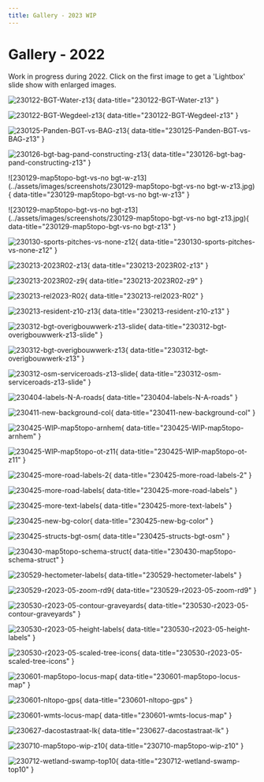 ```yaml
---
title: Gallery - 2023 WIP
---
```


# Gallery - 2022

Work in progress during 2022. Click on the first image to get
a 'Lightbox' slide show with enlarged images.

![230122-BGT-Water-z13](../assets/images/screenshots/230122-BGT-Water-z13.jpg){ data-title="230122-BGT-Water-z13" }

![230122-BGT-Wegdeel-z13](../assets/images/screenshots/230122-BGT-Wegdeel-z13.jpg){ data-title="230122-BGT-Wegdeel-z13" }

![230125-Panden-BGT-vs-BAG-z13](../assets/images/screenshots/230125-Panden-BGT-vs-BAG-z13.jpg){ data-title="230125-Panden-BGT-vs-BAG-z13" }

![230126-bgt-bag-pand-constructing-z13](../assets/images/screenshots/230126-bgt-bag-pand-constructing-z13.jpg){ data-title="230126-bgt-bag-pand-constructing-z13" }

![230129-map5topo-bgt-vs-no bgt-w-z13](../assets/images/screenshots/230129-map5topo-bgt-vs-no bgt-w-z13.jpg){ data-title="230129-map5topo-bgt-vs-no bgt-w-z13" }

![230129-map5topo-bgt-vs-no bgt-z13](../assets/images/screenshots/230129-map5topo-bgt-vs-no bgt-z13.jpg){ data-title="230129-map5topo-bgt-vs-no bgt-z13" }

![230130-sports-pitches-vs-none-z12](../assets/images/screenshots/230130-sports-pitches-vs-none-z12.jpg){ data-title="230130-sports-pitches-vs-none-z12" }

![230213-2023R02-z13](../assets/images/screenshots/230213-2023R02-z13.jpg){ data-title="230213-2023R02-z13" }

![230213-2023R02-z9](../assets/images/screenshots/230213-2023R02-z9.jpg){ data-title="230213-2023R02-z9" }

![230213-rel2023-R02](../assets/images/screenshots/230213-rel2023-R02.jpg){ data-title="230213-rel2023-R02" }

![230213-resident-z10-z13](../assets/images/screenshots/230213-resident-z10-z13.jpg){ data-title="230213-resident-z10-z13" }

![230312-bgt-overigbouwwerk-z13-slide](../assets/images/screenshots/230312-bgt-overigbouwwerk-z13-slide.jpg){ data-title="230312-bgt-overigbouwwerk-z13-slide" }

![230312-bgt-overigbouwwerk-z13](../assets/images/screenshots/230312-bgt-overigbouwwerk-z13.jpg){ data-title="230312-bgt-overigbouwwerk-z13" }

![230312-osm-serviceroads-z13-slide](../assets/images/screenshots/230312-osm-serviceroads-z13-slide.jpg){ data-title="230312-osm-serviceroads-z13-slide" }

![230404-labels-N-A-roads](../assets/images/screenshots/230404-labels-N-A-roads.jpg){ data-title="230404-labels-N-A-roads" }

![230411-new-background-col](../assets/images/screenshots/230411-new-background-col.jpg){ data-title="230411-new-background-col" }

![230425-WIP-map5topo-arnhem](../assets/images/screenshots/230425-WIP-map5topo-arnhem.jpg){ data-title="230425-WIP-map5topo-arnhem" }

![230425-WIP-map5topo-ot-z11](../assets/images/screenshots/230425-WIP-map5topo-ot-z11.jpg){ data-title="230425-WIP-map5topo-ot-z11" }

![230425-more-road-labels-2](../assets/images/screenshots/230425-more-road-labels-2.jpg){ data-title="230425-more-road-labels-2" }

![230425-more-road-labels](../assets/images/screenshots/230425-more-road-labels.jpg){ data-title="230425-more-road-labels" }

![230425-more-text-labels](../assets/images/screenshots/230425-more-text-labels.jpg){ data-title="230425-more-text-labels" }

![230425-new-bg-color](../assets/images/screenshots/230425-new-bg-color.jpg){ data-title="230425-new-bg-color" }

![230425-structs-bgt-osm](../assets/images/screenshots/230425-structs-bgt-osm.jpg){ data-title="230425-structs-bgt-osm" }

![230430-map5topo-schema-struct](../assets/images/screenshots/230430-map5topo-schema-struct.png){ data-title="230430-map5topo-schema-struct" }

![230529-hectometer-labels](../assets/images/screenshots/230529-hectometer-labels.jpg){ data-title="230529-hectometer-labels" }

![230529-r2023-05-zoom-rd9](../assets/images/screenshots/230529-r2023-05-zoom-rd9.jpg){ data-title="230529-r2023-05-zoom-rd9" }

![230530-r2023-05-contour-graveyards](../assets/images/screenshots/230530-r2023-05-contour-graveyards.jpg){ data-title="230530-r2023-05-contour-graveyards" }

![230530-r2023-05-height-labels](../assets/images/screenshots/230530-r2023-05-height-labels.jpg){ data-title="230530-r2023-05-height-labels" }

![230530-r2023-05-scaled-tree-icons](../assets/images/screenshots/230530-r2023-05-scaled-tree-icons.jpg){ data-title="230530-r2023-05-scaled-tree-icons" }

![230601-map5topo-locus-map](../assets/images/screenshots/230601-map5topo-locus-map.png){ data-title="230601-map5topo-locus-map" }

![230601-nltopo-gps](../assets/images/screenshots/230601-nltopo-gps.png){ data-title="230601-nltopo-gps" }

![230601-wmts-locus-map](../assets/images/screenshots/230601-wmts-locus-map.png){ data-title="230601-wmts-locus-map" }

![230627-dacostastraat-lk](../assets/images/screenshots/230627-dacostastraat-lk.jpg){ data-title="230627-dacostastraat-lk" }

![230710-map5topo-wip-z10](../assets/images/screenshots/230710-map5topo-wip-z10.jpg){ data-title="230710-map5topo-wip-z10" }

![230712-wetland-swamp-top10](../assets/images/screenshots/230712-wetland-swamp-top10.jpg){ data-title="230712-wetland-swamp-top10" }

